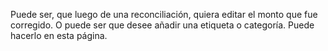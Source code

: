 Puede ser, que luego de una reconciliación, quiera editar el monto que fue corregido. O puede ser que desee añadir una etiqueta o categoría. Puede hacerlo en esta página.